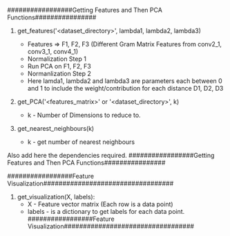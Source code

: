 #################Getting Features and Then PCA Functions################

1. get_features('<dataset_directory>', lambda1, lambda2, lambda3)
    * Features => F1, F2, F3 (Different Gram Matrix Features from conv2_1, conv3_1,  conv4_1)
    * Normalization Step 1
    * Run PCA on F1, F2, F3
    * Normanlization Step 2
    * Here lamda1, lambda2 and lambda3 are parameters each between 0 and 1 to include the weight/contribution for each distance D1, D2, D3

2. get_PCA('<features_matrix>' or '<dataset_directory>', k)
    * k - Number of Dimensions to reduce to.

3. get_nearest_neighbours(k)
    * k - get number of nearest neighbours

Also add here the dependencies required.
#################Getting Features and Then PCA Functions################


#################Feature Visualization##################################
1. get_visualization(X, labels):
    * X - Feature vector matrix (Each row is a data point)
    * labels - is a dictionary to get labels for each data point.
#################Feature Visualization##################################
